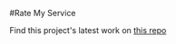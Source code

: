 #Rate My Service

Find this project's latest work on [this repo](https://github.com/VinceXIV/rate-my-service-vue2)